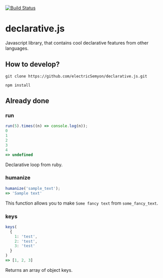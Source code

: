 [![Build Status](https://travis-ci.org/electricSemyon/declarative.js.svg?branch=master)](https://travis-ci.org/electricSemyon/declarative.js)

# declarative.js
Javascript library, that contains cool declarative features from other languages.

## How to develop?
`git clone https://github.com/electricSemyon/declarative.js.git`

`npm install`

## Already done

### run
```javascript 
run(5).times((n) => console.log(n));
0
1
2
3
4
=> undefined
```
Declarative loop from ruby. 

### humanize
```javascript 
humanize('sample_text');
=> 'Sample text'
```
This function allows you to make `Some fancy text` from `some_fancy_text`.

### keys
```javascript 
keys(
  {
    1: 'test',
    2: 'test',
    3: 'test'
  }
)
=> [1, 2, 3]
```
Returns an array of object keys.

